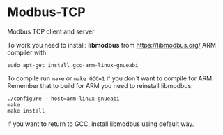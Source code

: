 # Modbus-TCP
Modbus TCP client and server

To work you need to install:
**libmodbus** from https://libmodbus.org/
ARM compiler with 

`sudo apt-get install gcc-arm-linux-gnueabi`

To compile run `make` or `make GCC=1` if you don`t want to compile for ARM.
Remember that to build for ARM you need to reinstall libmodbus:

```
./configure --host=arm-linux-gnueabi
make
make install
```

If you want to return to GCC, install libmodbus using default way.
